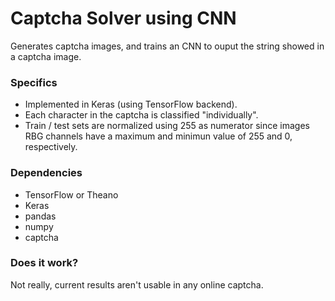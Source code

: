 # Captcha Solver using CNN
Generates captcha images, and trains an CNN to ouput the string showed in a captcha image.

### Specifics
- Implemented in Keras (using TensorFlow backend).
- Each character in the captcha is classified "individually".
- Train / test sets are normalized using 255 as numerator since images RBG channels have a maximum and minimun value of 255 and 0, respectively.

### Dependencies
- TensorFlow or Theano
- Keras
- pandas
- numpy
- captcha

### Does it work?
Not really, current results aren't usable in any online captcha.
